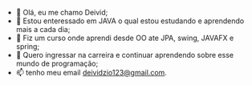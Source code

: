 - 👋 Olá, eu me chamo Deivid;
- 👀 Estou enteressado em JAVA o qual estou estudando e aprendendo mais a cada dia;
- 🌱 Fiz um curso onde aprendi desde OO ate JPA, swing, JAVAFX e spring;
- 💞️ Quero ingressar na carreira e continuar aprendendo sobre esse mundo de programação;
- 📫 tenho meu email deividzio123@gmail.com.

<!---
D31VIDZ/D31VIDZ is a ✨ special ✨ repository because its `README.md` (this file) appears on your GitHub profile.
You can click the Preview link to take a look at your changes.
--->
